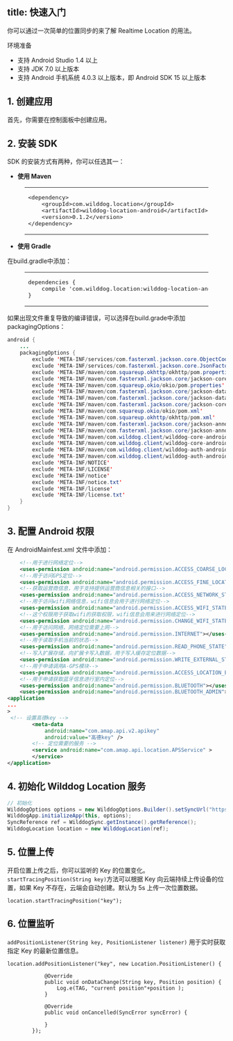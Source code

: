 
title: 快速入门
---

你可以通过一次简单的位置同步的来了解 Realtime Location 的用法。

<div class="env">
    <p class="env-title">环境准备</p>
    <ul>
        <li>支持 Android Studio 1.4 以上</li>
        <li>支持 JDK 7.0 以上版本</li>
        <li>支持 Android 手机系统 4.0.3 以上版本，即 Android SDK 15 以上版本</li>
    </ul>
</div>

## 1. 创建应用

首先，你需要在控制面板中创建应用。

## 2. 安装 SDK

SDK 的安装方式有两种，你可以任选其一：

* **使用 Maven**

<figure class="highlight xml"><table><tbody><tr><td class="code"><pre><div class="line"><span class="tag">&lt;<span class="name">dependency</span>&gt;</span></div><div class="line">    <span class="tag">&lt;<span class="name">groupId</span>&gt;</span>com.wilddog.location<span class="tag">&lt;/<span class="name">groupId</span>&gt;</span></div><div class="line">    <span class="tag">&lt;<span class="name">artifactId</span>&gt;</span>wilddog-location-android<span class="tag">&lt;/<span class="name">artifactId</span>&gt;</span></div><div class="line">    <span class="tag">&lt;<span class="name">version</span>&gt;</span><span class="location_android_v">0.1.2</span><span class="tag">&lt;/<span class="name">version</span>&gt;</span></div><div class="line"><span class="tag">&lt;/<span class="name">dependency</span>&gt;</span></div></pre></td></tr></tbody></table></figure>

* **使用 Gradle**

在build.gradle中添加：

<figure class="highlight java"><table><tbody><tr><td class="code"><pre><div class="line">dependencies {</div><div class="line">    compile <span class="string">&apos;com.wilddog.location:wilddog-location-android:<span class="location_android_v">0.1.2</span>&apos;</span></div><div class="line">}</div></pre></td></tr></tbody></table></figure>

如果出现文件重复导致的编译错误，可以选择在build.grade中添加packagingOptions：

```java
android {
    ...
    packagingOptions {
        exclude 'META-INF/services/com.fasterxml.jackson.core.ObjectCodec'
        exclude 'META-INF/services/com.fasterxml.jackson.core.JsonFactory'
        exclude 'META-INF/maven/com.squareup.okhttp/okhttp/pom.properties'
        exclude 'META-INF/maven/com.fasterxml.jackson.core/jackson-core/pom.xml'
        exclude 'META-INF/maven/com.squareup.okio/okio/pom.properties'
        exclude 'META-INF/maven/com.fasterxml.jackson.core/jackson-databind/pom.xml'
        exclude 'META-INF/maven/com.fasterxml.jackson.core/jackson-databind/pom.properties'
        exclude 'META-INF/maven/com.fasterxml.jackson.core/jackson-core/pom.properties'
        exclude 'META-INF/maven/com.squareup.okio/okio/pom.xml'
        exclude 'META-INF/maven/com.squareup.okhttp/okhttp/pom.xml'
        exclude 'META-INF/maven/com.fasterxml.jackson.core/jackson-annotations/pom.properties'
        exclude 'META-INF/maven/com.fasterxml.jackson.core/jackson-annotations/pom.xml'
        exclude 'META-INF/maven/com.wilddog.client/wilddog-core-android/pom.xml'
        exclude 'META-INF/maven/com.wilddog.client/wilddog-core-android/pom.properties'
        exclude 'META-INF/maven/com.wilddog.client/wilddog-auth-android/pom.xml'
        exclude 'META-INF/maven/com.wilddog.client/wilddog-auth-android/pom.properties'
        exclude 'META-INF/NOTICE'
        exclude 'META-INF/LICENSE'
        exclude 'META-INF/notice'
        exclude 'META-INF/notice.txt'
        exclude 'META-INF/license'
        exclude 'META-INF/license.txt'
    }
}
```


## 3. 配置 Android 权限

在 AndroidMainfest.xml 文件中添加：

```xml
    <!--用于进行网络定位-->
    <uses-permission android:name="android.permission.ACCESS_COARSE_LOCATION"></uses-permission>
    <!--用于访问GPS定位-->
    <uses-permission android:name="android.permission.ACCESS_FINE_LOCATION"></uses-permission>
    <!--获取运营商信息，用于支持提供运营商信息相关的接口-->
    <uses-permission android:name="android.permission.ACCESS_NETWORK_STATE"></uses-permission>
    <!--用于访问wifi网络信息，wifi信息会用于进行网络定位-->
    <uses-permission android:name="android.permission.ACCESS_WIFI_STATE"></uses-permission>
    <!--这个权限用于获取wifi的获取权限，wifi信息会用来进行网络定位-->
    <uses-permission android:name="android.permission.CHANGE_WIFI_STATE"></uses-permission>
    <!--用于访问网络，网络定位需要上网-->
    <uses-permission android:name="android.permission.INTERNET"></uses-permission>
    <!--用于读取手机当前的状态-->
    <uses-permission android:name="android.permission.READ_PHONE_STATE"></uses-permission>
    <!--写入扩展存储，向扩展卡写入数据，用于写入缓存定位数据-->
    <uses-permission android:name="android.permission.WRITE_EXTERNAL_STORAGE"></uses-permission>
    <!--用于申请调用A-GPS模块-->
    <uses-permission android:name="android.permission.ACCESS_LOCATION_EXTRA_COMMANDS"></uses-permission>
    <!--用于申请获取蓝牙信息进行室内定位-->
    <uses-permission android:name="android.permission.BLUETOOTH"></uses-permission>
    <uses-permission android:name="android.permission.BLUETOOTH_ADMIN"></uses-permission>
<application
...
>
 <!-- 设置高德key -->
        <meta-data
            android:name="com.amap.api.v2.apikey"
            android:value="高德key" />
        <!-- 定位需要的服务 -->
        <service android:name="com.amap.api.location.APSService" >
        </service>
</application>
```


## 4. 初始化 Wilddog Location 服务

```java
// 初始化
WilddogOptions options = new WilddogOptions.Builder().setSyncUrl("https://<wilddog appId>.wilddogio.com").build();
WilddogApp.initializeApp(this, options);
SyncReference ref = WilddogSync.getInstance().getReference();
WilddogLocation location = new WilddogLocation(ref);
```

## 5. 位置上传
开启位置上传之后，你可以监听的 Key 的位置变化。
`startTracingPosition(String key)`方法可以根据 Key 向云端持续上传设备的位置，如果 Key 不存在，云端会自动创建。默认为 5s 上传一次位置数据。

```android
location.startTracingPosition("key");
```


## 6. 位置监听
 `addPositionListener(String key, PositionListener listener)` 用于实时获取指定 Key 的最新位置信息。

```android
location.addPositionListener("key", new Location.PositionListener() {

            @Override
            public void onDataChange(String key, Position position) {
                Log.e(TAG, "current position"+position );
            }

            @Override
            public void onCancelled(SyncError syncError) {

            }
        });
```